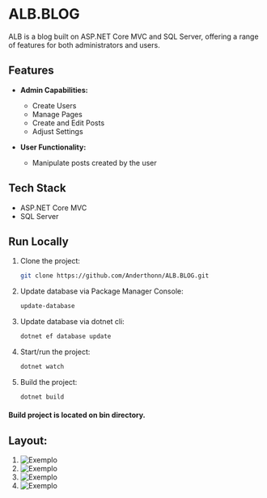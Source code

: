 # ALB.BLOG
ALB is a blog built on ASP.NET Core MVC and SQL Server, offering a range of features for both administrators and users.

## Features

- **Admin Capabilities:**
  - Create Users
  - Manage Pages
  - Create and Edit Posts
  - Adjust Settings

- **User Functionality:**
  - Manipulate posts created by the user

## Tech Stack

- ASP.NET Core MVC
- SQL Server

## Run Locally

1. Clone the project:

   ```bash
   git clone https://github.com/Anderthonn/ALB.BLOG.git

2. Update database via Package Manager Console:
    ```bash
    update-database   

3. Update database via dotnet cli:
    ```bash
    dotnet ef database update  

4. Start/run the project:
    ```bash
    dotnet watch

4. Build the project:
    ```bash
    dotnet build     

#### Build project is located on bin directory.

## Layout:

1. ![Exemplo](https://i.postimg.cc/Hn6m58hm/1.png)
1. ![Exemplo](https://i.postimg.cc/66ctFF5P/2.png)
1. ![Exemplo](https://i.postimg.cc/Qxnsd57k/3.png)
1. ![Exemplo](https://i.postimg.cc/Sx242s70/4.png)
